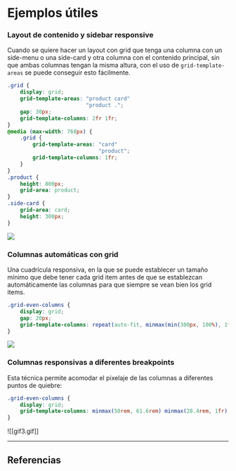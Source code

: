 # Ejemplos útiles
### Layout de contenido y sidebar responsive
Cuando se quiere hacer un layout con grid que tenga una columna con un side-menu o una side-card y otra columna con el contenido principal, sin que ambas columnas tengan la misma altura, con el uso de `grid-template-areas` se puede conseguir esto fácilmente.
```css
.grid {
	display: grid;	
	grid-template-areas: "product card"	
						 "product .";	
	gap: 30px;	
	grid-template-columns: 2fr 1fr;
}
@media (max-width: 768px) {
	.grid {	
		grid-template-areas: "card"		
							 "product";		
		grid-template-columns: 1fr;	
	}
}
.product {
	height: 800px;	
	grid-area: product;
} 
.side-card {
	grid-area: card;	
	height: 300px;
}
```

![](grid2.gif)

### Columnas automáticas con grid
Una cuadrícula responsiva, en la que se puede establecer un tamaño mínimo que debe tener cada grid item antes de que se establezcan automáticamente las columnas para que siempre se vean bien los grid items.
```css
.grid-even-columns {
	display: grid;	
	gap: 20px;	
	grid-template-columns: repeat(auto-fit, minmax(min(300px, 100%), 1fr));
}
```

![](grid1.gif)

### Columnas responsivas a diferentes breakpoints
Esta técnica permite acomodar el pixelaje de las columnas a diferentes puntos de quiebre:

```css
.grid-even-columns {
	display: grid;	
	grid-template-columns: minmax(50rem, 61.6rem) minmax(28.4rem, 1fr);
}
```


![[gif3.gif]]

---
## Referencias 
